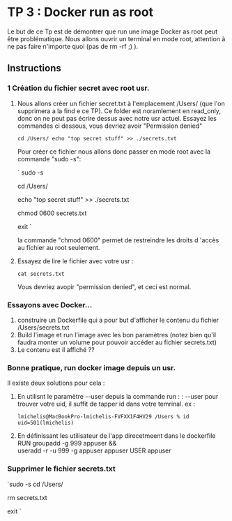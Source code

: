 # TP 3 : Docker run as root

Le but de ce Tp est de démontrer que run une image Docker as root peut être problématique. Nous allons ouvrir un terminal en mode
root, attention à ne pas faire n'importe quoi (pas de rm -rf ;) ).
## Instructions

### 1 Création du fichier secret avec root usr.

1. Nous allons créer un fichier secret.txt à l'emplacement /Users/ (que l'on supprimera a la find e ce TP). Ce folder est noramlement en read_only, donc on
    ne peut pas écrire dessus avec notre usr actuel. Essayez les commandes ci dessous, vous devriez avoir "Permission denied"

    `
    cd /Users/
    echo "top secret stuff" >> ./secrets.txt 
    `

    Pour créer ce fichier nous allons donc passer en mode root avec la commande "sudo -s":

    `
    sudo -s

    cd /Users/

    echo "top secret stuff" >> ./secrets.txt 

    chmod 0600 secrets.txt
    
    exit 
    `

    la commande "chmod 0600" permet de restreindre les droits d 'accès au fichier au root seulement.

2. Essayez de lire le fichier avec votre usr : 

    `
    cat secrets.txt 
    `

    Vous devriez avopir "permission denied", et ceci est normal.


### Essayons avec Docker...

1. construire un Dockerfile qui a pour but d'afficher le contenu du fichier /Users/secrets.txt
2. Build l'image et run l'image avec les bon paramètres (notez bien qu'il faudra monter un volume pour pouvoir accéder au fichier secrets.txt)
3. Le contenu est il affiché ??


### Bonne pratique, run docker image depuis un usr.

Il existe deux solutions pour cela : 
1. En utilisnt le paramètre --user depuis la commande run : : --user <uid>
    pour trouver votre uid, il suffit de tapper id dans votre temrinal. ex : 

    `
    lmichelis@MacBookPro-lmichelis-FVFXX1F4HV29 /Users % id
    uid=501(lmichelis)
    ` 

2. En définissant les utilisateur de l'app direcetmeent dans le dockerfile 
    RUN groupadd -g 999 appuser && \
        useradd -r -u 999 -g appuser appuser
    USER appuser

### Supprimer le fichier secrets.txt

`sudo -s 
cd /Users/

rm secrets.txt 

exit
`




